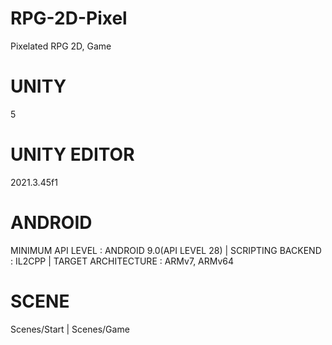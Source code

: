 # RPG-2D-Pixel
Pixelated RPG 2D, Game

# UNITY 
5

# UNITY EDITOR 
2021.3.45f1

# ANDROID
MINIMUM API LEVEL : ANDROID 9.0(API LEVEL 28) |
SCRIPTING BACKEND : IL2CPP |
TARGET ARCHITECTURE : ARMv7, ARMv64 

# SCENE
Scenes/Start |
Scenes/Game

